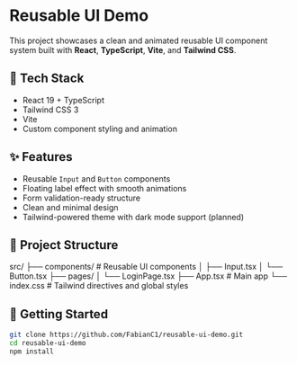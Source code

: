 # Reusable UI Demo

This project showcases a clean and animated reusable UI component system built with **React**, **TypeScript**, **Vite**, and **Tailwind CSS**.

## 🔧 Tech Stack

- React 19 + TypeScript
- Tailwind CSS 3
- Vite
- Custom component styling and animation

## ✨ Features

- Reusable `Input` and `Button` components
- Floating label effect with smooth animations
- Form validation-ready structure
- Clean and minimal design
- Tailwind-powered theme with dark mode support (planned)

## 📁 Project Structure

src/
├── components/ # Reusable UI components
│ ├── Input.tsx
│ └── Button.tsx
├── pages/
│ └── LoginPage.tsx
├── App.tsx # Main app
└── index.css # Tailwind directives and global styles

## 🚀 Getting Started

```bash
git clone https://github.com/FabianC1/reusable-ui-demo.git
cd reusable-ui-demo
npm install
```